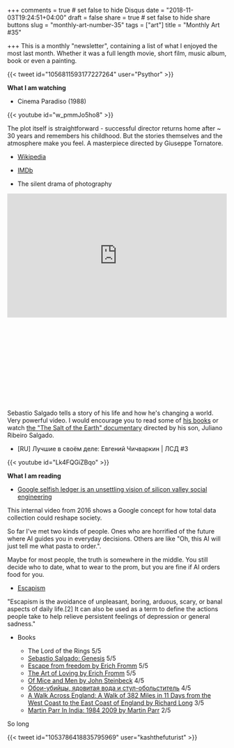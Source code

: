 +++
comments = true	# set false to hide Disqus
date = "2018-11-03T19:24:51+04:00"
draft = false
share = true	# set false to hide share buttons
slug = "monthly-art-number-35"
tags = ["art"]
title = "Monthly Art #35"

+++
This is a monthly "newsletter", containing a list of what I enjoyed the most
last month. Whether it was a full length movie, short film, music album, book
or even a painting.

{{< tweet id="1056811593177227264" user="Psythor" >}}

<!--more-->

**What I am watching**

* Cinema Paradiso (1988)

{{< youtube id="w_pmmJo5ho8" >}}

The plot itself is straightforward - successful director returns home after ~
30 years and remembers his childhood. But the stories themselves and the
atmosphere make you feel. A masterpiece directed by Giuseppe Tornatore.

  * [Wikipedia](https://en.wikipedia.org/wiki/Cinema_Paradiso)
  * [IMDb](https://www.imdb.com/title/tt0095765/)

* The silent drama of photography

<div style="max-width:854px;height:480px"><div style="position:relative;height:0;padding-bottom:56.25%"><iframe src="https://embed.ted.com/talks/sebastiao_salgado_the_silent_drama_of_photography" width="854" height="480" style="position:absolute;left:0;top:0;width:100%;height:100%" frameborder="0" scrolling="no" allowfullscreen></iframe></div></div>

Sebastio Salgado tells a story of his life and how he's changing a world. Very
powerful video. I would encourage you to read some of [his
books](https://www.goodreads.com/author/show/796690.Sebasti_o_Salgado) or watch
[the "The Salt of the Earth"
documentary](https://www.imdb.com/title/tt3674140/) directed by his son,
Juliano Ribeiro Salgado.

* [RU] Лучшие в своём деле: Евгений Чичваркин | ЛСД #3

{{< youtube id="Lk4FQGiZBqo" >}}

**What I am reading**

* [Google selfish ledger is an unsettling vision of silicon valley social engineering](https://www.theverge.com/2018/5/17/17344250/google-x-selfish-ledger-video-data-privacy)

This internal video from 2016 shows a Google concept for how total data
collection could reshape society.

So far I've met two kinds of people. Ones who are horrified of the future where
AI guides you in everyday decisions. Others are like "Oh, this AI will just
tell me what pasta to order.".

Maybe for most people, the truth is somewhere in the middle. You still decide
who to date, what to wear to the prom, but you are fine if AI orders food for
you.

* [Escapism](https://en.wikipedia.org/wiki/Escapism)

"Escapism is the avoidance of unpleasant, boring, arduous, scary, or banal
aspects of daily life.[2] It can also be used as a term to define the actions
people take to help relieve persistent feelings of depression or general
sadness."

* Books

  - The Lord of the Rings 5/5
  - [Sebastio Salgado: Genesis](https://www.goodreads.com/book/show/23460459-sebasti-o-salgado) 5/5
  - [Escape from freedom by Erich Fromm](https://www.goodreads.com/book/show/25491.Escape_from_Freedom) 5/5
  - [The Art of Loving by Erich Fromm](https://www.goodreads.com/book/show/14142.The_Art_of_Loving) 5/5
  - [Of Mice and Men by John Steinbeck](https://www.goodreads.com/book/show/890.Of_Mice_and_Men) 4/5
  - [Обои-убийцы, ядовитая вода и стул-обольститель](https://www.goodreads.com/book/show/41744541----) 4/5
  - [A Walk Across England: A Walk of 382 Miles in 11 Days from the West Coast to the East Coast of England
  by Richard Long](https://www.goodreads.com/book/show/2051925.A_Walk_Across_England) 3/5
  - [Martin Parr In India: 1984 2009 by Martin Parr](https://www.goodreads.com/book/show/12855707-martin-parr-in-india) 2/5

So long

{{< tweet id="1053786418835795969" user="kashthefuturist" >}}
